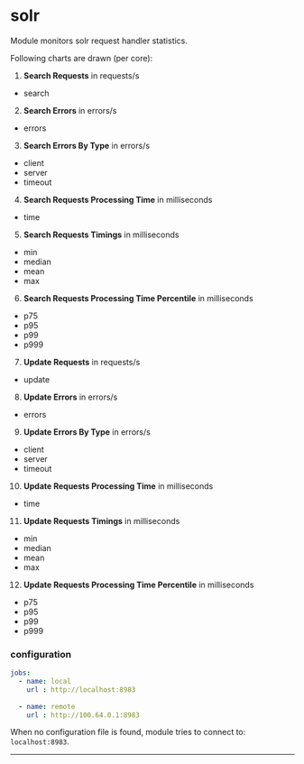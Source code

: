 # solr

Module monitors solr request handler statistics.

Following charts are drawn (per core):

1. **Search Requests** in requests/s
 * search
 
2. **Search Errors** in errors/s
 * errors
 
3. **Search Errors By Type** in errors/s
 * client
 * server
 * timeout
 
4. **Search Requests Processing Time** in milliseconds
 * time

5. **Search Requests Timings** in milliseconds
 * min
 * median
 * mean
 * max
 
6. **Search Requests Processing Time Percentile** in milliseconds
 * p75
 * p95
 * p99
 * p999
 
7. **Update Requests** in requests/s
 * update
 
8. **Update Errors** in errors/s
 * errors
 
9. **Update Errors By Type** in errors/s
 * client
 * server
 * timeout
 
10. **Update Requests Processing Time** in milliseconds
 * time

11. **Update Requests Timings** in milliseconds
 * min
 * median
 * mean
 * max
 
12. **Update Requests Processing Time Percentile** in milliseconds
 * p75
 * p95
 * p99
 * p999

### configuration

```yaml
jobs:
  - name: local
    url : http://localhost:8983
      
  - name: remote
    url : http://100.64.0.1:8983

```

When no configuration file is found, module tries to connect to: `localhost:8983`.

---